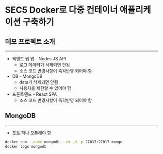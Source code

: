 # SEC5 Docker로 다중 컨테이너 애플리케이션 구축하기

## 데모 프로젝트 소개

---

- 백앤드 웹 앱 - Nodes JS API
  - 로그 데이터가 삭제되면 안됨
  - 소스 코드 변경사항이 즉각반영 되어야 함
- DB - MongoDB
  - data가 삭제되면 안됨
  - 사용자를 제한할 수 있어야 함
- 프론트엔드 - React SPA
  - 소스 코드 변경사항이 즉각반영 되어야 함

## MongoDB

---

- 포트 하나 오픈해야 함

```bash
docker run --name mongodb --rm -d -p 27017:27017 mongo
docker logs mongodb
```